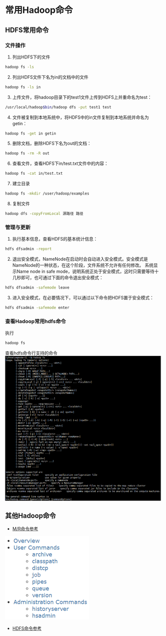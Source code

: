 # 常用Hadoop命令

## HDFS常用命令

### 文件操作
1. 列出HDFS下的文件
```bash
hadoop fs -ls
```
2. 列出HDFS文件下名为in的文档中的文件
``` bash
hadoop fs -ls in
```
3. 上传文件，将hadoop目录下的test1文件上传到HDFS上并重命名为test：
``` bash
/usr/local/hadoop$bin/hadoop dfs -put test1 test
```
4. 文件被复制到本地系统中，将HDFS中的in文件复制到本地系统并命名为getin：
``` bash
hadoop fs -get in getin
```
5. 删除文档，删除HDFS下名为out的文档：
``` bash
hadoop fs -rm -R out
```
6. 查看文件，查看HDFS下in/test.txt文件中的内容：
``` bash
hadoop fs -cat in/test.txt
```
7. 建立目录
``` bash
hadoop fs -mkdir /user/hadoop/examples
```

8. 复制文件
``` bash
hadoop dfs -copyFromLocal 源路径 路径
```

### 管理与更新
1. 执行基本信息，查看HDFS的基本统计信息：
``` bash
hdfs dfsadmin -report
```
2. 退出安全模式，NameNode在启动时会自动进入安全模式。安全模式是NameNode的一种状态，在这个阶段，文件系统不允许有任何修改。
系统显示Name node in safe mode，说明系统正处于安全模式，这时只需要等待十几秒即可，也可通过下面的命令退出安全模式：
``` bash
hdfs dfsadmin -safemode leave
```
3. 进入安全模式，在必要情况下，可以通过以下命令把HDFS置于安全模式：
``` bash
hdfs dfsadmin -safemode enter
```
### 查看Hadoop常用hdfs命令
执行
``` bash
hadoop fs
```
查看hdfs命令行支持的命令
![](../img/hdfs_cmd.png)
## 其他Hadoop命令
* [M/R命令参考](http://hadoop.apache.org/docs/r2.7.1/hadoop-mapreduce-client/hadoop-mapreduce-client-core/MapredCommands.html)

![](../img/mr_cmd_ref.png)

* [HDFS命令参考](http://hadoop.apache.org/docs/r2.7.1/hadoop-project-dist/hadoop-hdfs/HDFSCommands.html)